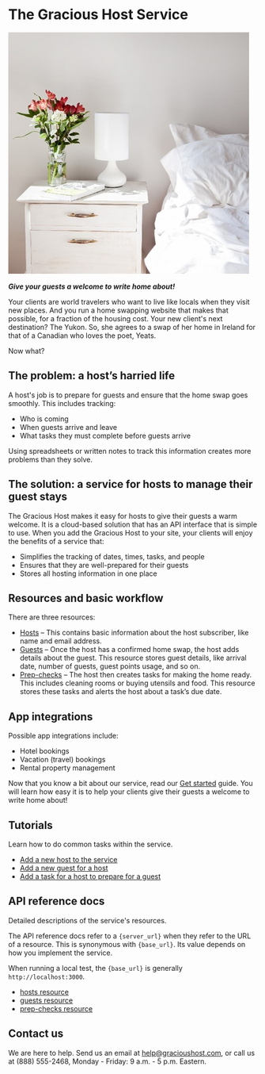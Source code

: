 
# The Gracious Host Service

![bed and flower](bedflower.jpg)

**_Give your guests a welcome to write home about!_**

Your clients are world travelers who want to live like locals when they visit new places. And you run a home swapping website that makes that possible, for a fraction of the housing cost. Your new client's next destination? The Yukon. So, she agrees to a swap of her home in Ireland for that of a Canadian who loves the poet, Yeats.

Now what?

## The problem: a host’s harried life  

A host's job is to prepare for guests and ensure that the home swap goes smoothly. This includes tracking:

* Who is coming
* When guests arrive and leave
* What tasks they must complete before guests arrive

Using spreadsheets or written notes to track this information creates more problems than they solve.

## The solution: a service for hosts to manage their guest stays

The Gracious Host makes it easy for hosts to give their guests a warm welcome. It is a cloud-based solution that has an API interface that is simple to use. When you add the Gracious Host to your site, your clients will enjoy the benefits of a service that:

* Simplifies the tracking of dates, times, tasks, and people
* Ensures that they are well-prepared for their guests
* Stores all hosting information in one place

## Resources and basic workflow

There are three resources:

* [Hosts](api/users.md) – This contains basic information about the host subscriber, like name and email address.
* [Guests](api/house_exchanges.md) – Once the host has a confirmed home swap, the host adds details about the guest. This resource stores guest details, like arrival date, number of guests, guest points usage, and so on.
* [Prep-checks](api/prep_checks.md) – The host then creates tasks for making the home ready. This includes cleaning rooms or buying utensils and food. This resource stores these tasks and alerts the host about a task’s due date.

## App integrations

Possible app integrations include:

* Hotel bookings
* Vacation (travel) bookings
* Rental property management

Now that you know a bit about our service, read our [Get started](tutorials/tutorial-get-started.md) guide. You will learn how easy it is to help your clients give their guests a welcome to write home about!

## Tutorials

Learn how to do common tasks within the service.

* [Add a new host to the service](tutorials/tutorial-add-new-host.md)
* [Add a new guest for a host](tutorials/tutorial-add-new-guest.md)
* [Add a task for a host to prepare for a guest](tutorials/tutorial-add-new-task.md)

## API reference docs

Detailed descriptions of the service's resources.

The API reference docs refer to a `{server_url}` when they
refer to the URL of a resource. This is synonymous with `{base_url}`. Its value depends
on how you implement the service.

When running a local test, the `{base_url}` is
generally `http://localhost:3000`.

* [hosts resource](api/users.md)
* [guests resource](api/house_exchanges.md)
* [prep-checks resource](api/prep_checks.md)

## Contact us

We are here to help. Send us an email at [help@gracioushost.com](gracioushost.com), or call us at (888) 555-2468, Monday - Friday: 9 a.m. - 5 p.m. Eastern.

